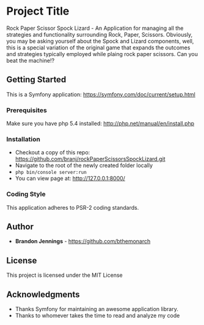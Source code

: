 # Project Title

Rock Paper Scissor Spock Lizard - An Application for managing all the strategies and functionality surrounding Rock, Paper, Scissors. Obviously, you may be asking yourself about the Spock and Lizard components, well, this is a special variation of the original game that expands the outcomes and strategies typically employed while plaing rock paper scissors. Can you beat the machine!?

## Getting Started

This is a Symfony application: https://symfony.com/doc/current/setup.html

### Prerequisites

 Make sure you have php 5.4 installed: http://php.net/manual/en/install.php

### Installation

* Checkout a copy of this repo: https://github.com/branj/rockPaperScissorsSpockLizard.git
* Navigate to the root of the newly created folder locally
* ```php bin/console server:run```
* You can view page at: http://127.0.0.1:8000/

### Coding Style

This application adheres to PSR-2 coding standards.

## Author

* **Brandon Jennings** - https://github.com/bthemonarch

## License

This project is licensed under the MIT License

## Acknowledgments

* Thanks Symfony for maintaining an awesome application library.
* Thanks to whomever takes the time to read and analyze my code